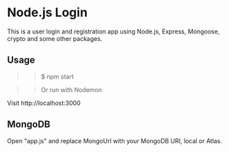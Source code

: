 # Node.js Login
This is a user login and registration app using Node.js, Express, Mongoose, crypto and some other packages.

## Usage
>> $ npm start

>> Or run with Nodemon

Visit http://localhost:3000

## MongoDB
Open "app.js" and replace MongoUrl with your MongoDB URI, local or Atlas.
